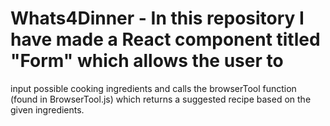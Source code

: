 # Whats4Dinner - In this repository I have made a React component titled "Form" which allows the user to 
input possible cooking ingredients and calls the browserTool function (found in BrowserTool.js) which returns
a suggested recipe based on the given ingredients.
